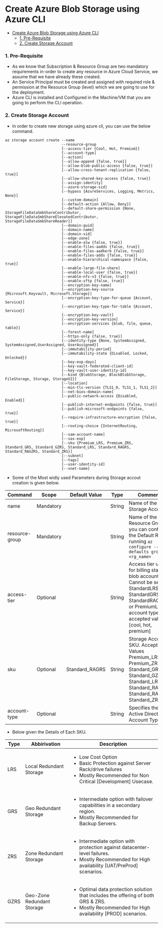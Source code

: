 # Create Azure Blob Storage using Azure CLI

- [Create Azure Blob Storage using Azure CLI](#create-azure-blob-storage-using-azure-cli)
    - [1. Pre-Requisite](#1-pre-requisite)
    - [2. Create Storage Account](#2-create-storage-account)


### 1. Pre-Requisite
- As we know that Subscription & Resource Group are two mandatory requirements in-order to create any resource in Azure Cloud Service, we assume that we have already these created.
- An Service Principal must be created and assigned with required role & permission at the Resource Group (level) which we are going to use for the deployment.
- Azure CLI is installed and Configured in the Machine/VM that you are going to perform the CLI operation.

### 2. Create Storage Account
- In order to create new storage using azure cli, you can use the below command.

```commandline
az storage account create --name
                          --resource-group
                          [--access-tier {Cool, Hot, Premium}]
                          [--account-type]
                          [--action]
                          [--allow-append {false, true}]
                          [--allow-blob-public-access {false, true}]
                          [--allow-cross-tenant-replication {false, true}]
                          [--allow-shared-key-access {false, true}]
                          [--assign-identity]
                          [--azure-storage-sid]
                          [--bypass {AzureServices, Logging, Metrics, None}]
                          [--custom-domain]
                          [--default-action {Allow, Deny}]
                          [--default-share-permission {None, StorageFileDataSmbShareContributor, StorageFileDataSmbShareElevatedContributor, StorageFileDataSmbShareReader}]
                          [--domain-guid]
                          [--domain-name]
                          [--domain-sid]
                          [--edge-zone]
                          [--enable-alw {false, true}]
                          [--enable-files-aadds {false, true}]
                          [--enable-files-aadkerb {false, true}]
                          [--enable-files-adds {false, true}]
                          [--enable-hierarchical-namespace {false, true}]
                          [--enable-large-file-share]
                          [--enable-local-user {false, true}]
                          [--enable-nfs-v3 {false, true}]
                          [--enable-sftp {false, true}]
                          [--encryption-key-name]
                          [--encryption-key-source {Microsoft.Keyvault, Microsoft.Storage}]
                          [--encryption-key-type-for-queue {Account, Service}]
                          [--encryption-key-type-for-table {Account, Service}]
                          [--encryption-key-vault]
                          [--encryption-key-version]
                          [--encryption-services {blob, file, queue, table}]
                          [--forest-name]
                          [--https-only {false, true}]
                          [--identity-type {None, SystemAssigned, SystemAssigned,UserAssigned, UserAssigned}]
                          [--immutability-period]
                          [--immutability-state {Disabled, Locked, Unlocked}]
                          [--key-exp-days]
                          [--key-vault-federated-client-id]
                          [--key-vault-user-identity-id]
                          [--kind {BlobStorage, BlockBlobStorage, FileStorage, Storage, StorageV2}]
                          [--location]
                          [--min-tls-version {TLS1_0, TLS1_1, TLS1_2}]
                          [--net-bios-domain-name]
                          [--public-network-access {Disabled, Enabled}]
                          [--publish-internet-endpoints {false, true}]
                          [--publish-microsoft-endpoints {false, true}]
                          [--require-infrastructure-encryption {false, true}]
                          [--routing-choice {InternetRouting, MicrosoftRouting}]
                          [--sam-account-name]
                          [--sas-exp]
                          [--sku {Premium_LRS, Premium_ZRS, Standard_GRS, Standard_GZRS, Standard_LRS, Standard_RAGRS, Standard_RAGZRS, Standard_ZRS}]
                          [--subnet]
                          [--tags]
                          [--user-identity-id]
                          [--vnet-name]
```
- Some of the Most widly used Parameters during Storage accout creation is given below.
  
| Command | Scope | Default Value | Type | Comments |
|---------|-------|---------------|------|----------|
| name | Mandatory | | String | Name of the Storage Account |
| resource-group | Mandatory | | String | Name of the Resource Group, you can configure the Default RG by running ```az configure --defaults group=<rg_name>``` |
| access-tier | Optional | | String | Access tier used for billing standard blob accounts. Cannot be set for StandardLRS, StandardGRS, StandardRAGRS, or PremiumLRS account types. accepted values [cool, hot, premium] |
| sku | Optional | Standard_RAGRS | String | Storage Account SKU. Accepted Values Premium_LRS, Premium_ZRS, Standard_GRS, Standard_GZRS, Standard_LRS, Standard_RAGRS, Standard_RAGZRS, Standard_ZRS|
| account-type | Optional | | String | Specifies the Active Directory Account Type. | 

- Below given the Details of Each SKU.

| Type | Abbirivation | Description |
|------|--------------|-------------|
| LRS | Local Redundant Storage | <ul><li>Low Cost Option</li><li>Basic Protection against Server Rack/drive failures</li><li>Mostly Recommended for Non Critical [Development] Usecase. </li></ul> |
| GRS | Geo Redundant Storage | <ul><li>Intermediate option with failover capabilities in a secondary region.</li><li>Mostly Recommended for Backup Servers.</li></ul> |
| ZRS | Zone Redundant Storage | <ul><li>Intermediate option with protection against datacenter-level failures.</li><li>Mostly Recommended for High availability [UAT/PreProd] scenarios.</li></ul> | 
| GZRS | Geo-Zone Redundant Storage | <ul><li>Optimal data protection solution that includes the offering of both GRS & ZRS.</li><li>Mostly Recommended for High availability [PROD] scenarios.</li></ul> |